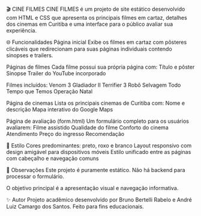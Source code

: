 🎬 CINE FILMES
CINE FILMES é um projeto de site estático desenvolvido com HTML e CSS que apresenta os principais filmes em cartaz, detalhes dos cinemas em Curitiba e uma interface para o público avaliar sua experiência.

🌐 Funcionalidades
Página inicial
Exibe os filmes em cartaz com pôsteres clicáveis que redirecionam para suas páginas individuais contendo sinopses e trailers.

Páginas de filmes
Cada filme possui sua própria página com:
  Título e pôster
  Sinopse
  Trailer do YouTube incorporado

Filmes incluídos:
  Venom 3
  Gladiador II
  Terrifier 3
  Robô Selvagem
  Todo Tempo que Temos
  Operação Natal

Página de cinemas
Lista os principais cinemas de Curitiba com:
  Nome e descrição
  Mapa interativo do Google Maps

Página de avaliação (form.html)
Um formulário completo para os usuários avaliarem:
  Filme assistido
  Qualidade do filme
  Conforto do cinema
  Atendimento
  Preço do ingresso
  Recomendação

🎨 Estilo
Cores predominantes: preto, roxo e branco
Layout responsivo com design amigável para dispositivos móveis
Estilo unificado entre as páginas com cabeçalho e navegação comuns

📌 Observações
Este projeto é puramente estático. Não há backend para processar o formulário.

O objetivo principal é a apresentação visual e navegação informativa.

✨ Autor
Projeto acadêmico desenvolvido por Bruno Bertelli Rabelo e André Luiz Camargo dos Santos.
Feito para fins educacionais.
